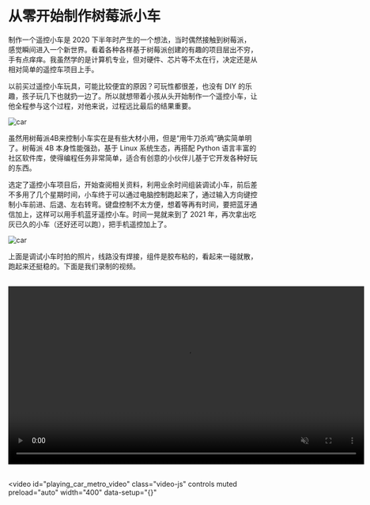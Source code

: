 <link rel="stylesheet" href="https://cdn.huoyijie.cn/npm/video.js@8.0.4/dist/video-js.min.css">
<script src="https://cdn.huoyijie.cn/npm/video.js@8.0.4/dist/video.min.js"></script>
<script>
    window.HELP_IMPROVE_VIDEOJS = false
</script>

# 从零开始制作树莓派小车

制作一个遥控小车是 2020 下半年时产生的一个想法，当时偶然接触到树莓派，感觉瞬间进入一个新世界。看着各种各样基于树莓派创建的有趣的项目层出不穷，手有点痒痒。我虽然学的是计算机专业，但对硬件、芯片等不太在行，决定还是从相对简单的遥控车项目上手。

以前买过遥控小车玩具，可能比较便宜的原因？可玩性都很差，也没有 DIY 的乐趣，孩子玩几下也就扔一边了。所以就想带着小孩从头开始制作一个遥控小车，让他全程参与这个过程，对他来说，过程远比最后的结果重要。

![car](https://cdn.huoyijie.cn/ab/3b8281b1e8aa6a1d8bc6718a4256b141/rpi-car.jpg)

虽然用树莓派4B来控制小车实在是有些大材小用，但是“用牛刀杀鸡”确实简单明了。树莓派 4B 本身性能强劲，基于 Linux 系统生态，再搭配 Python 语言丰富的社区软件库，使得编程任务非常简单，适合有创意的小伙伴儿基于它开发各种好玩的东西。

选定了遥控小车项目后，开始查阅相关资料，利用业余时间组装调试小车，前后差不多用了几个星期时间，小车终于可以通过电脑控制跑起来了，通过输入方向键控制小车前进、后退、左右转弯。键盘控制不太方便，想着等再有时间，要把蓝牙通信加上，这样可以用手机蓝牙遥控小车。时间一晃就来到了 2021 年，再次拿出吃灰已久的小车（还好还可以跑），把手机遥控加上了。

![car](https://cdn.huoyijie.cn/ab/3b8281b1e8aa6a1d8bc6718a4256b141/car.jpg)

上面是调试小车时拍的照片，线路没有焊接，组件是胶布粘的，看起来一碰就散，跑起来还挺稳的。下面是我们录制的视频。

<br><video id="playing_car_video" class="video-js" controls muted preload="auto" width="720" data-setup="{}">
  <source src="https://cdn.huoyijie.cn/ab/3b8281b1e8aa6a1d8bc6718a4256b141/playing_car@home.mp4" type="video/mp4">
</video><br>

<br><video
  id="playing_car_metro_video" class="video-js" controls muted preload="auto" width="400" data-setup="{}"
>
  <source src="https://cdn.huoyijie.cn/ab/3b8281b1e8aa6a1d8bc6718a4256b141/playing_car@metro.mp4" type="video/mp4">
</video><br>